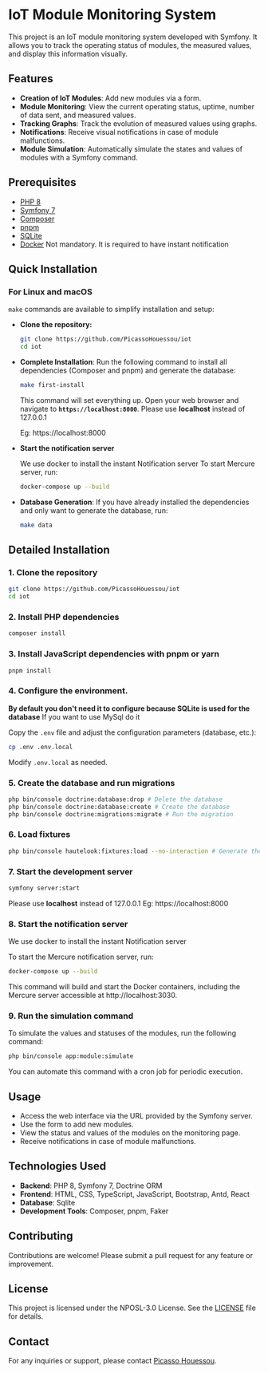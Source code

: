 # IoT Module Monitoring System

This project is an IoT module monitoring system developed with Symfony. It allows you to track the operating status of
modules, the measured values, and display this information visually.

## Features

- **Creation of IoT Modules**: Add new modules via a form.
- **Module Monitoring**: View the current operating status, uptime, number of data sent, and measured values.
- **Tracking Graphs**: Track the evolution of measured values using graphs.
- **Notifications**: Receive visual notifications in case of module malfunctions.
- **Module Simulation**: Automatically simulate the states and values of modules with a Symfony command.

## Prerequisites

- [PHP 8](https://www.php.net/)
- [Symfony 7](https://symfony.com/doc/current/setup.html)
- [Composer](https://getcomposer.org/)
- [pnpm](https://pnpm.io/fr/)
- [SQLite](https://www.sqlite.org/)
- [Docker](https://www.docker.com/) Not mandatory. It is required to have instant notification

## Quick Installation

### For Linux and macOS

`make` commands are available to simplify installation and setup:

- **Clone the repository:**
    ```bash
    git clone https://github.com/PicassoHouessou/iot
    cd iot
    ```

- **Complete Installation**: Run the following command to install all dependencies (Composer and pnpm) and generate the
  database:

  ```bash
  make first-install
  ```
  This command will set everything up. Open your web browser and navigate to **`https://localhost:8000`**.
  Please use **localhost** instead of 127.0.0.1

  Eg: https://localhost:8000


- **Start the notification server**

  We use docker to install the instant Notification server
  To start Mercure server, run:
  ```bash
  docker-compose up --build
  ```


- **Database Generation**: If you have already installed the dependencies and only want to generate the database, run:

  ```bash
  make data
  ```

## Detailed Installation

### 1. Clone the repository

```bash
git clone https://github.com/PicassoHouessou/iot
cd iot
```

### 2. Install PHP dependencies

```bash
composer install
```

### 3. Install JavaScript dependencies with pnpm or yarn

```bash
pnpm install
```

### 4. Configure the environment.

**By default you don't need it to configure because SQLite is used for the database** If you want to use MySql do it

Copy the `.env` file and adjust the configuration parameters (database, etc.):

```bash
cp .env .env.local
```

Modify `.env.local` as needed.

### 5. Create the database and run migrations

```bash
php bin/console doctrine:database:drop # Delete the database
php bin/console doctrine:database:create # Create the database
php bin/console doctrine:migrations:migrate # Run the migration
```

### 6. Load fixtures

```bash
php bin/console hautelook:fixtures:load --no-interaction # Generate the fixtures
```

### 7. Start the development server

```bash
symfony server:start
```

Please use **localhost** instead of 127.0.0.1
Eg: https://localhost:8000

### 8. Start the notification server

We use docker to install the instant Notification server

To start the Mercure notification server, run:

```bash
docker-compose up --build
```

This command will build and start the Docker containers, including the Mercure server accessible
at http://localhost:3030.

### 9. Run the simulation command

To simulate the values and statuses of the modules, run the following command:

```bash
php bin/console app:module:simulate
```

You can automate this command with a cron job for periodic execution.

## Usage

- Access the web interface via the URL provided by the Symfony server.
- Use the form to add new modules.
- View the status and values of the modules on the monitoring page.
- Receive notifications in case of module malfunctions.

## Technologies Used

- **Backend**: PHP 8, Symfony 7, Doctrine ORM
- **Frontend**: HTML, CSS, TypeScript, JavaScript, Bootstrap, Antd, React
- **Database**: Sqlite
- **Development Tools**: Composer, pnpm, Faker

## Contributing

Contributions are welcome! Please submit a pull request for any feature or improvement.

## License

This project is licensed under the NPOSL-3.0 License. See the [LICENSE](https://opensource.org/license/NPOSL-3.0) file
for details.

## Contact

For any inquiries or support, please contact [Picasso Houessou](mailto:houessoupicasso@yahoo.fr).
